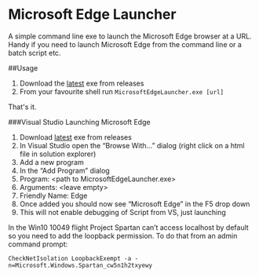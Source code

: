 # Microsoft Edge Launcher
A simple command line exe to launch the Microsoft Edge browser at a URL. Handy if you need to launch Microsoft Edge from the command line or a batch script etc.

##Usage
1. Download the [latest](https://github.com/andysterland/ProjectSpartanLauncher/releases/download/v0.1/ProjectSpartanLauncher.exe) exe from releases 
2. From your favourite shell run `MicrosoftEdgeLauncher.exe [url]` 

That's it.

###Visual Studio Launching Microsoft Edge

1.	Download [latest](https://github.com/andysterland/ProjectSpartanLauncher/releases/download/v0.1/ProjectSpartanLauncher.exe) exe from releases 
2.	In Visual Studio open the “Browse With…” dialog (right click on a html file in solution explorer)
3.	Add a new program
4.	In the “Add Program” dialog
  1. Program: \<path to MicrosoftEdgeLauncher.exe\>
  2.	Arguments: \<leave empty\>
  3. Friendly Name: Edge
5.	Once added you should now see “Microsoft Edge” in the F5 drop down 
  1. This will not enable debugging of Script from VS, just launching

In the Win10 10049 flight Project Spartan can’t access localhost by default so you need to add the loopback permission. To do that from an admin command prompt:

`CheckNetIsolation LoopbackExempt -a -n=Microsoft.Windows.Spartan_cw5n1h2txyewy`
